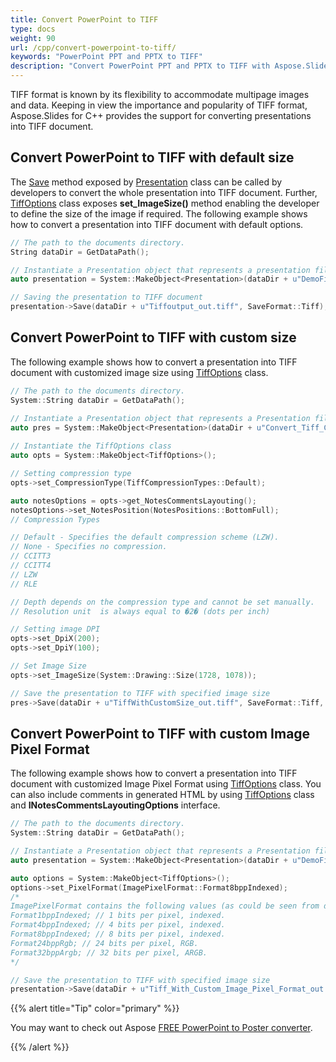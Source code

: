 ```yaml
---
title: Convert PowerPoint to TIFF
type: docs
weight: 90
url: /cpp/convert-powerpoint-to-tiff/
keywords: "PowerPoint PPT and PPTX to TIFF"
description: "Convert PowerPoint PPT and PPTX to TIFF with Aspose.Slides API."
---
```


TIFF format is known by its flexibility to accommodate multipage images and data. Keeping in view the importance and popularity of TIFF format, Aspose.Slides for C++ provides the support for converting presentations into TIFF document.
## **Convert PowerPoint to TIFF with default size**
The [Save](https://reference.aspose.com/slides/cpp/class/aspose.slides.presentation#afcd59ec697bf05c10f78c3869de2ec9e) method exposed by [Presentation](https://reference.aspose.com/slides/cpp/class/aspose.slides.presentation) class can be called by developers to convert the whole presentation into TIFF document. Further, [TiffOptions](https://reference.aspose.com/slides/cpp/class/aspose.slides.export.tiff_options) class exposes **set_ImageSize()** method enabling the developer to define the size of the image if required. The following example shows how to convert a presentation into TIFF document with default options.

``` cpp
// The path to the documents directory.
String dataDir = GetDataPath();

// Instantiate a Presentation object that represents a presentation file
auto presentation = System::MakeObject<Presentation>(dataDir + u"DemoFile.pptx");

// Saving the presentation to TIFF document
presentation->Save(dataDir + u"Tiffoutput_out.tiff", SaveFormat::Tiff);
```



## **Convert PowerPoint to TIFF with custom size**

The following example shows how to convert a presentation into TIFF document with customized image size using [TiffOptions](https://reference.aspose.com/slides/cpp/class/aspose.slides.export.tiff_options) class. 

``` cpp
// The path to the documents directory.
System::String dataDir = GetDataPath();

// Instantiate a Presentation object that represents a Presentation file
auto pres = System::MakeObject<Presentation>(dataDir + u"Convert_Tiff_Custom.pptx");
    
// Instantiate the TiffOptions class
auto opts = System::MakeObject<TiffOptions>();

// Setting compression type
opts->set_CompressionType(TiffCompressionTypes::Default);

auto notesOptions = opts->get_NotesCommentsLayouting();
notesOptions->set_NotesPosition(NotesPositions::BottomFull);
// Compression Types

// Default - Specifies the default compression scheme (LZW).
// None - Specifies no compression.
// CCITT3
// CCITT4
// LZW
// RLE

// Depth depends on the compression type and cannot be set manually.
// Resolution unit  is always equal to �2� (dots per inch)

// Setting image DPI
opts->set_DpiX(200);
opts->set_DpiY(100);

// Set Image Size
opts->set_ImageSize(System::Drawing::Size(1728, 1078));

// Save the presentation to TIFF with specified image size
pres->Save(dataDir + u"TiffWithCustomSize_out.tiff", SaveFormat::Tiff, opts);
```




## **Convert PowerPoint to TIFF with custom Image Pixel Format**
The following example shows how to convert a presentation into TIFF document with customized Image Pixel Format using [TiffOptions](https://reference.aspose.com/slides/cpp/class/aspose.slides.export.tiff_options) class. You can also include comments in generated HTML by using [TiffOptions](https://reference.aspose.com/slides/cpp/class/aspose.slides.export.tiff_options) class and **INotesCommentsLayoutingOptions** interface.

``` cpp
// The path to the documents directory.
System::String dataDir = GetDataPath();

// Instantiate a Presentation object that represents a Presentation file
auto presentation = System::MakeObject<Presentation>(dataDir + u"DemoFile.pptx");

auto options = System::MakeObject<TiffOptions>();
options->set_PixelFormat(ImagePixelFormat::Format8bppIndexed);
/*
ImagePixelFormat contains the following values (as could be seen from documentation):
Format1bppIndexed; // 1 bits per pixel, indexed.
Format4bppIndexed; // 4 bits per pixel, indexed.
Format8bppIndexed; // 8 bits per pixel, indexed.
Format24bppRgb; // 24 bits per pixel, RGB.
Format32bppArgb; // 32 bits per pixel, ARGB.
*/

// Save the presentation to TIFF with specified image size
presentation->Save(dataDir + u"Tiff_With_Custom_Image_Pixel_Format_out.tiff", SaveFormat::Tiff, options);
```

{{% alert title="Tip" color="primary" %}}

You may want to check out Aspose [FREE PowerPoint to Poster converter](https://products.aspose.app/slides/conversion/convert-ppt-to-poster-online).

{{% /alert %}}